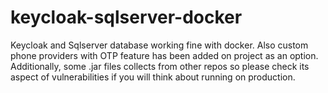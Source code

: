 # keycloak-sqlserver-docker
Keycloak and Sqlserver database working fine with docker. 
Also custom phone providers with OTP feature has been added on project as an option. 
Additionally, some .jar files collects from other repos so please check its aspect of vulnerabilities if you will think about running on production.
